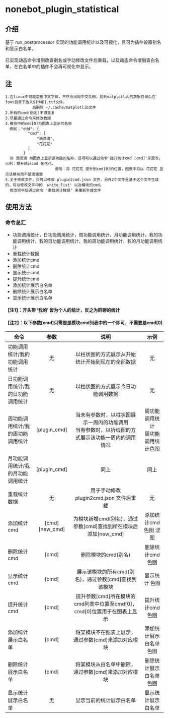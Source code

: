 # nonebot_plugin_statistical

## 介绍

  基于 run_postprocessor 实现的功能调用统计以及可视化，且可为插件设置别名和显示白名单， 
  <br>  
  已实现动态命令增删改查别名或手动修改文件后重载，以及动态命令增删查白名单，在白名单中的插件不会再可视化中显示。

## 注

    1.在linux中可能需要中文字体，不然会出现中文乱码，找到matplotlib的数据目录后在font目录下放入SIMHEI.ttf文件，
                后删除 ~/.cache/matplotlib文件
    2.所有的cmd(别名)不得重复
    3.尽量通过命令来修改数据
    4.模块中的cmd[0]为图表上显示的名称
      例如："ddd": {
              "cmd": [
                  "滴滴滴",
                  "花花花"
              ]
            }
      则 滴滴滴 为图表上显示该功能的名称，该项可以通过命令'提升统计cmd [cmd]'来更改，示例：提升统计cmd 花花花，
                          说明：将 花花花 提升到cmd[0]的位置，图表中将以 花花花 显示该模块而不是滴滴滴
    5.关于修改文件，只可以修改 plugin2cmd.json 文件，另外2个文件是基于这个文件生成的，可以修改文件中的 'white_list' 以及模块的cmd，
      修改完毕后通过命令 '重载统计数据' 来重新生成文件
  
  
## 使用方法

### 命令总汇

  * 功能调用统计，日功能调用统计，周功能调用统计，月功能调用统计，我的功能调用统计，我的日功能调用统计，我的周功能调用统计，我的月功能调用统计
  * 重载统计数据
  * 添加统计cmd
  * 删除统计cmd
  * 显示统计cmd
  * 提升统计cmd
  * 添加统计展示白名单
  * 删除统计展示白名单
  * 显示统计展示白名单
 
#### 【注1】：开头带 ‘我的’ 皆为个人的统计，反之为群聊的统计
#### 【注2】：以下参数[cmd]只需要是模块cmd列表中的一个即可，不需要是cmd[0]

| 命令                        |    参数     |             说明                      | 示例 |  
| ----------------------     | :--------:  | :----------------------------:  | :------:
| 功能调用统计/我的功能调用统计 |   无   |   以柱状图的方式展示从开始统计开始到现在的全部数据            |     无    
| 日功能调用统计/我的日功能调用统计  |   无  |    以柱状图的方式展示今日功能调用数据             |    无      
| 周功能调用统计/我的周功能调用统计     |   [plugin_cmd] |         当未有参数时，以柱状图展示一周内的功能调用<br>当有参数时，以折线图的方式展示该功能一周内的调用情况  |     周功能调用统计<br>周功能调用统计色图     
| 月功能调用统计/我的月功能调用统计 |   [plugin_cmd]    |  同上            |   同上        
| 重载统计数据                |         无           |    用于手动修改 plugin2cmd.json 文件后重载         |  无
| 添加统计cmd                |         [cmd] [new_cmd]  |    为模块新增cmd(别名)，通过参数[cmd]查找到所在模块后添加[new_cmd]       |      添加统计cmd 色图 涩图
| 删除统计cmd     |         [cmd]            |   删除模块的cmd(别名)        |   删除统计cmd 色图
| 显示统计cmd      |          [cmd]           |   展示该模块的所有cmd(别名)，通过参数[cmd]查找到该模块        |  显示统计 色图
| 提升统计cmd     |    [cmd]             |  提升参数[cmd]所在模块的cmd列表中位置至cmd[0]，cmd[0]位置用于在图表上显示  | 提升统计cmd 色图
|添加统计展示白名单|     [cmd]           | 将某模块不在图表上展示，通过参数[cmd]来添加对应模块        | 添加统计展示白名单 色图
|删除统计展示白名单|     [cmd]           | 将某模块从白名单中删除，通过参数[cmd]来添加对应模块        | 删除统计展示白名单 色图
|显示统计展示白名单| 无 | 显示当前的统计展示白名单    |     显示统计展示白名单


